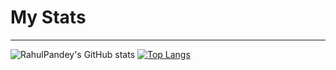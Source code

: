 # My Stats
<hr>

![RahulPandey's GitHub stats](https://github-readme-stats.vercel.app/api?username=rahulpandey70&show_icons=true)
[![Top Langs](https://github-readme-stats.vercel.app/api/top-langs/?username=rahulpandey70&langs_count=8)](https://github.com/rahulpandey70/github-readme-stats)
